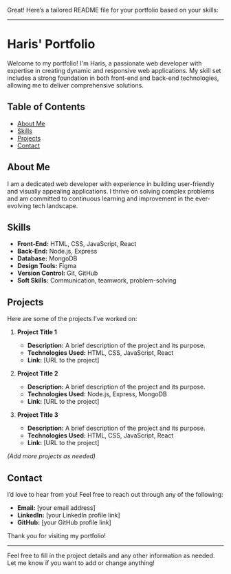 Great! Here’s a tailored README file for your portfolio based on your skills:

---

# Haris' Portfolio

Welcome to my portfolio! I'm Haris, a passionate web developer with expertise in creating dynamic and responsive web applications. My skill set includes a strong foundation in both front-end and back-end technologies, allowing me to deliver comprehensive solutions.

## Table of Contents

- [About Me](#about-me)
- [Skills](#skills)
- [Projects](#projects)
- [Contact](#contact)

## About Me

I am a dedicated web developer with experience in building user-friendly and visually appealing applications. I thrive on solving complex problems and am committed to continuous learning and improvement in the ever-evolving tech landscape.

## Skills

- **Front-End:** HTML, CSS, JavaScript, React
- **Back-End:** Node.js, Express
- **Database:** MongoDB
- **Design Tools:** Figma
- **Version Control:** Git, GitHub
- **Soft Skills:** Communication, teamwork, problem-solving

## Projects

Here are some of the projects I've worked on:

1. **Project Title 1**
   - **Description:** A brief description of the project and its purpose.
   - **Technologies Used:** HTML, CSS, JavaScript, React
   - **Link:** [URL to the project]

2. **Project Title 2**
   - **Description:** A brief description of the project and its purpose.
   - **Technologies Used:** Node.js, Express, MongoDB
   - **Link:** [URL to the project]

3. **Project Title 3**
   - **Description:** A brief description of the project and its purpose.
   - **Technologies Used:** HTML, CSS, JavaScript, React
   - **Link:** [URL to the project]

*(Add more projects as needed)*

## Contact

I’d love to hear from you! Feel free to reach out through any of the following:

- **Email:** [your email address]
- **LinkedIn:** [your LinkedIn profile link]
- **GitHub:** [your GitHub profile link]

Thank you for visiting my portfolio!

---

Feel free to fill in the project details and any other information as needed. Let me know if you want to add or change anything!
